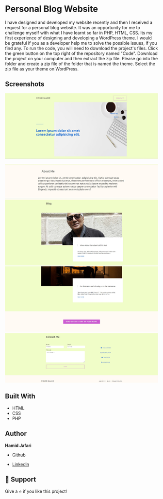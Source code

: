 <h1 text-align="center"><h1>Personal Blog Website</h1>

<p text-align="center"><project-description>
I have designed and developed my website recently and then I received a request for a personal blog website. It was an opportunity for me to challenge myself with what I have learnt so far in PHP, HTML, CSS. Its my first experience of designing and developing a WordPress theme. I would be grateful if you as a developer help me to solve the possible issues, if you find any.
To run the code, you will need to download the project's files. Click the green button on the top right of the repository named "Code". Download the project on your computer and then extract the zip file. Please go into the folder and create a zip file of the folder that is named the theme. Select the zip file as your theme on WordPress.



</p>

## Screenshots

![Home Page](screenshots/Screenshot%202022-07-08%20145019.jpg "Home Page")

![About](screenshots/Screenshot%202022-07-08%20145134.jpg)
![Blog](screenshots/Screenshot%202022-07-08%20145807.jpg)
![CTA](screenshots/Screenshot%202022-07-08%20145853.jpg)
![Contact Form and Footer](screenshots/Screenshot%202022-07-08%20145925.jpg)

## Built With

- HTML
- CSS
- PHP


## Author

**Hamid Jafari**

- [Github](https://github.com/hamiidjafarii "github.com/hamiidjafarii")

- [Linkedin](linkedin.com/in/hamiidjafarii "linkedin.com/in/hamiidjafarii")

## 🤝 Support

Give a ⭐️ if you like this project!
